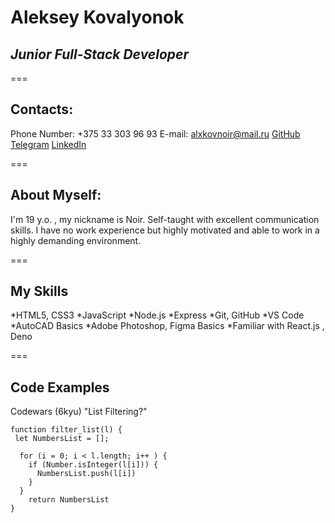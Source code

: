 
# **Aleksey Kovalyonok**
## *Junior Full-Stack Developer* 


===
## Contacts:
Phone Number: +375 33 303 96 93
E-mail: alxkovnoir@mail.ru
[GitHub](https://github.com/AlekseyNoir)
[Telegram](https://t.me/alxkovnoir)
[LinkedIn](https://www.linkedin.com/in/aleksey-kovalyonok-795672225/)


===
## About Myself:
I'm 19 y.o. , my nickname is Noir. Self-taught with excellent communication skills. I have no work experience but highly motivated and able to work in a highly demanding environment.


===
## My Skills 
*HTML5, CSS3
*JavaScript 
*Node.js 
*Express
*Git, GitHub
*VS Code
*AutoCAD Basics
*Adobe Photoshop, Figma Basics
*Familiar with React.js , Deno


===
## Code Examples 
Codewars (6kyu) "List Filtering?" 
``` 
function filter_list(l) {
 let NumbersList = [];
   
  for (i = 0; i < l.length; i++ ) {
    if (Number.isInteger(l[i])) {
      NumbersList.push(l[i])
    }
  }
    return NumbersList
}
```
